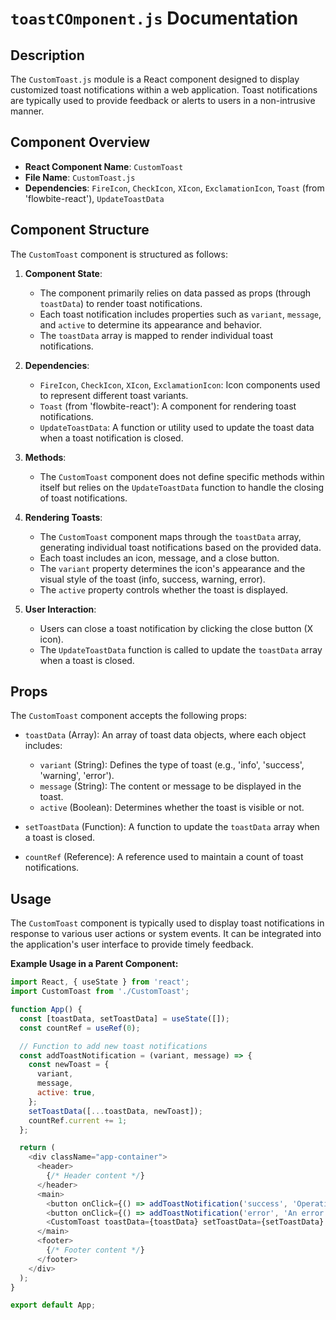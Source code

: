 # `toastCOmponent.js` Documentation

## Description

The `CustomToast.js` module is a React component designed to display customized toast notifications within a web application. Toast notifications are typically used to provide feedback or alerts to users in a non-intrusive manner.

## Component Overview

- **React Component Name**: `CustomToast`
- **File Name**: `CustomToast.js`
- **Dependencies**: `FireIcon`, `CheckIcon`, `XIcon`, `ExclamationIcon`, `Toast` (from 'flowbite-react'), `UpdateToastData`

## Component Structure

The `CustomToast` component is structured as follows:

1. **Component State**:
   - The component primarily relies on data passed as props (through `toastData`) to render toast notifications.
   - Each toast notification includes properties such as `variant`, `message`, and `active` to determine its appearance and behavior.
   - The `toastData` array is mapped to render individual toast notifications.

2. **Dependencies**:
   - `FireIcon`, `CheckIcon`, `XIcon`, `ExclamationIcon`: Icon components used to represent different toast variants.
   - `Toast` (from 'flowbite-react'): A component for rendering toast notifications.
   - `UpdateToastData`: A function or utility used to update the toast data when a toast notification is closed.

3. **Methods**:
   - The `CustomToast` component does not define specific methods within itself but relies on the `UpdateToastData` function to handle the closing of toast notifications.

4. **Rendering Toasts**:
   - The `CustomToast` component maps through the `toastData` array, generating individual toast notifications based on the provided data.
   - Each toast includes an icon, message, and a close button.
   - The `variant` property determines the icon's appearance and the visual style of the toast (info, success, warning, error).
   - The `active` property controls whether the toast is displayed.

5. **User Interaction**:
   - Users can close a toast notification by clicking the close button (X icon).
   - The `UpdateToastData` function is called to update the `toastData` array when a toast is closed.

## Props

The `CustomToast` component accepts the following props:

- `toastData` (Array): An array of toast data objects, where each object includes:
  - `variant` (String): Defines the type of toast (e.g., 'info', 'success', 'warning', 'error').
  - `message` (String): The content or message to be displayed in the toast.
  - `active` (Boolean): Determines whether the toast is visible or not.

- `setToastData` (Function): A function to update the `toastData` array when a toast is closed.

- `countRef` (Reference): A reference used to maintain a count of toast notifications.

## Usage

The `CustomToast` component is typically used to display toast notifications in response to various user actions or system events. It can be integrated into the application's user interface to provide timely feedback.

**Example Usage in a Parent Component:**

```javascript
import React, { useState } from 'react';
import CustomToast from './CustomToast';

function App() {
  const [toastData, setToastData] = useState([]);
  const countRef = useRef(0);

  // Function to add new toast notifications
  const addToastNotification = (variant, message) => {
    const newToast = {
      variant,
      message,
      active: true,
    };
    setToastData([...toastData, newToast]);
    countRef.current += 1;
  };

  return (
    <div className="app-container">
      <header>
        {/* Header content */}
      </header>
      <main>
        <button onClick={() => addToastNotification('success', 'Operation completed successfully')}>Show Success Toast</button>
        <button onClick={() => addToastNotification('error', 'An error occurred')}>Show Error Toast</button>
        <CustomToast toastData={toastData} setToastData={setToastData} countRef={countRef} />
      </main>
      <footer>
        {/* Footer content */}
      </footer>
    </div>
  );
}

export default App;
